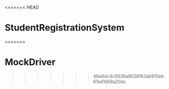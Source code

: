 <<<<<<< HEAD
# StudentRegistrationSystem
=======
# MockDriver
>>>>>>> 46a9dc4c5636a8538f63ab915eb61ed1d58a20ac
